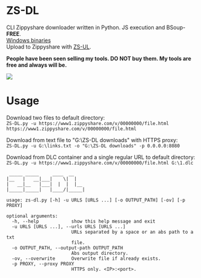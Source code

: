 # ZS-DL
CLI Zippyshare downloader written in Python. JS execution and BSoup-**FREE**.    
[Windows binaries](https://github.com/Sorrow446/ZS-DL/releases)    
Upload to Zippyshare with [ZS-UL](https://github.com/Sorrow446/ZS-UL). 

**People have been seen selling my tools. DO NOT buy them. My tools are free and always will be.**

![](https://orion.feralhosting.com/sorrow/share/ZS-DL.png)

# Usage
Download two files to default directory:    
`ZS-DL.py -u https://www1.zippyshare.com/v/00000000/file.html https://www1.zippyshare.com/v/00000000/file.html`

Download from text file to "G:\ZS-DL downloads" with HTTPS proxy:   
`ZS-DL.py -u G:\links.txt -o "G:\ZS-DL downloads" -p 0.0.0.0:8080`

Download from DLC container and a single regular URL to default directory:    
`ZS-DL.py -u https://www1.zippyshare.com/v/00000000/file.html G:\1.dlc`
```
 _____ _____     ____  __
|__   |   __|___|    \|  |
|   __|__   |___|  |  |  |__
|_____|_____|   |____/|_____|

usage: zs-dl.py [-h] -u URLS [URLS ...] [-o OUTPUT_PATH] [-ov] [-p PROXY]

optional arguments:
  -h, --help            show this help message and exit
  -u URLS [URLS ...], --urls URLS [URLS ...]
                        URLs separated by a space or an abs path to a txt
                        file.
  -o OUTPUT_PATH, --output-path OUTPUT_PATH
                        Abs output directory.
  -ov, --overwrite      Overwrite file if already exists.
  -p PROXY, --proxy PROXY
                        HTTPS only. <IP>:<port>.
```
